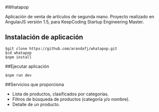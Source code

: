 #Whatapop

Aplicación de venta de artículos de segunda mano. Proyecto realizado en AngularJS versión 1.5, para KeepCoding Startup Engineering Master.
 

## Instalación de aplicación

 ```
 $git clone https://github.com/arandafj/whatapop.git
 $cd whatapop
 $npm install 
 ```

##Ejecutar aplicación
 ```
 $npm run dev
 ```

##Servicios que proporciona

- Lista de productos, clasificados por categorías. 
- Filtros de búsqueda de productos (categoría y/o nombre). 
- Detalle de un producto. 
